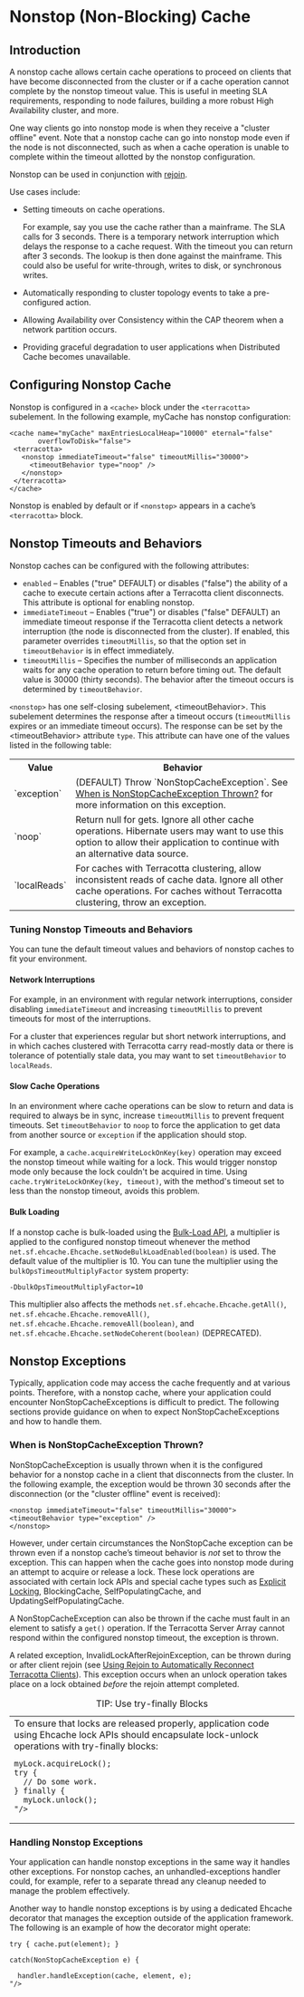 ---
---
<a id="96087"></a>
# Nonstop (Non-Blocking) Cache <a name="nonstop"/>

 

## Introduction
A nonstop cache allows certain cache operations to proceed on clients that have become disconnected from the cluster or if a cache operation cannot complete by the nonstop timeout value. This is useful in meeting SLA requirements, responding to node failures, building a more robust High Availability cluster, and more.

One way clients go into nonstop mode is when they receive a "cluster offline" event. Note that a nonstop cache can go into nonstop mode even if the node is not disconnected, such as when a cache operation is unable to complete within the timeout allotted by the nonstop configuration.

Nonstop can be used in conjunction with [rejoin](http://terracotta.org/documentation/enterprise-ehcache/reference-guide#71266).

Use cases include:

* Setting timeouts on cache operations.

    For example, say you use the cache rather than a mainframe. The SLA calls for 3 seconds. There is a temporary network interruption which delays the response to a cache request. With the timeout you can return after 3 seconds. The lookup is then done against the mainframe. This could also be useful for write-through, writes to disk, or synchronous writes.
    
* Automatically responding to cluster topology events to take a pre-configured action.

* Allowing Availability over Consistency within the CAP theorem when a network partition occurs.

* Providing graceful degradation to user applications when Distributed Cache becomes unavailable.

## Configuring Nonstop Cache 

Nonstop is configured in a `<cache>` block under the `<terracotta>` subelement. In the following example, myCache has nonstop configuration:

    <cache name="myCache" maxEntriesLocalHeap="10000" eternal="false"
           overflowToDisk="false">
     <terracotta>
       <nonstop immediateTimeout="false" timeoutMillis="30000">
         <timeoutBehavior type="noop" />
       </nonstop>
     </terracotta>
    </cache>

Nonstop is enabled by default or if `<nonstop>` appears in a cache’s `<terracotta>` block.


## Nonstop Timeouts and Behaviors

Nonstop caches can be configured with the following attributes:

* `enabled` &ndash;  Enables ("true" DEFAULT) or disables ("false") the ability of a cache to execute certain actions after a Terracotta client disconnects. This attribute is optional for enabling nonstop.
* `immediateTimeout` &ndash;  Enables ("true") or disables ("false" DEFAULT) an immediate timeout response if the Terracotta client detects a network interruption (the node is disconnected from the cluster). If enabled, this parameter overrides `timeoutMillis`, so that the option set in `timeoutBehavior` is in effect immediately.
* `timeoutMillis` &ndash;  Specifies the number of milliseconds an application waits for any cache operation to return before timing out. The default value is 30000 (thirty seconds). The behavior after the timeout occurs is determined by `timeoutBehavior`.

`<nonstop>` has one self-closing subelement, &lt;timeoutBehavior>. This subelement determines the response after a timeout occurs (`timeoutMillis` expires or an immediate timeout occurs). The response can be set by the &lt;timeoutBehavior> attribute `type`. This attribute can have one of the values listed in the following table:

<table markdown="1">
<tr>
<th>Value</th>
<th>Behavior</th>
</tr>
<tr>
<td>
`exception`
</td>
<td>
(DEFAULT) Throw `NonStopCacheException`. See <a href="#97568">When is NonStopCacheException Thrown?</a> for more information on this exception.
</td>
</tr>
<tr>
<td>
`noop`
</td>
<td>
Return null for gets. Ignore all other cache operations. Hibernate users may want to use this option to allow their application to continue with an alternative data source.
</td>
</tr>
<tr>
<td>
`localReads`
</td>
<td>
For caches with Terracotta clustering, allow inconsistent reads of cache data. Ignore all other cache operations. For caches without Terracotta clustering, throw an exception.
</td>
</tr>
</table>


### Tuning Nonstop Timeouts and Behaviors <a name="78696"/>

You can tune the default timeout values and behaviors of nonstop caches to fit your environment. 

#### Network Interruptions
For example, in an environment with regular network interruptions, consider disabling `immediateTimeout` and increasing `timeoutMillis` to prevent timeouts for most of the interruptions.

For a cluster that experiences regular but short network interruptions, and in which caches clustered with Terracotta carry read-mostly data or there is tolerance of potentially stale data, you may want to set `timeoutBehavior` to `localReads`.

#### Slow Cache Operations
In an environment where cache operations can be slow to return and data is required to always be in sync, increase `timeoutMillis` to prevent frequent timeouts. Set `timeoutBehavior` to `noop` to force the application to get data from another source or `exception` if the application should stop.

For example, a `cache.acquireWriteLockOnKey(key)` operation may exceed the nonstop timeout while waiting for a lock. This would trigger nonstop mode only because the lock couldn't be acquired in time. Using `cache.tryWriteLockOnKey(key, timeout)`, with the method's timeout set to less than the nonstop timeout, avoids this problem.

#### Bulk Loading
If a nonstop cache is bulk-loaded using the <a href="http://terracotta.org/documentation/enterprise-ehcache/api-guide#75664">Bulk-Load API</a>, a multiplier is applied to the configured nonstop timeout whenever the method `net.sf.ehcache.Ehcache.setNodeBulkLoadEnabled(boolean)` is used. The default value of the multiplier is 10. You can tune the multiplier using the `bulkOpsTimeoutMultiplyFactor` system property:

~~~
-DbulkOpsTimeoutMultiplyFactor=10
~~~

This multiplier also affects the methods `net.sf.ehcache.Ehcache.getAll()`, `net.sf.ehcache.Ehcache.removeAll()`, `net.sf.ehcache.Ehcache.removeAll(boolean)`, and `net.sf.ehcache.Ehcache.setNodeCoherent(boolean)` (DEPRECATED).

## Nonstop Exceptions
Typically, application code may access the cache frequently and at various points. Therefore, with a nonstop cache, where your application could encounter NonStopCacheExceptions is difficult to predict. The following sections provide guidance on when to expect NonStopCacheExceptions and how to handle them.

### When is NonStopCacheException Thrown? <a name="97568"/>

NonStopCacheException is usually thrown when it is the configured behavior for a nonstop cache in a client that disconnects from the cluster. In the following example, the exception would be thrown 30 seconds after the disconnection (or the "cluster offline" event is received):

    <nonstop immediateTimeout="false" timeoutMillis="30000">
    <timeoutBehavior type="exception" />
    </nonstop>

However, under certain circumstances the NonStopCache exception can be thrown even if a nonstop cache’s timeout behavior is *not* set to throw the exception. This can happen when the cache goes into nonstop mode during an attempt to acquire or release a lock. These lock operations are associated with certain lock APIs and special cache types such as <a href="http://terracotta.org/documentation/enterprise-ehcache/api-guide#31478">Explicit Locking</a>, BlockingCache, SelfPopulatingCache, and UpdatingSelfPopulatingCache.

A NonStopCacheException can also be thrown if the cache must fault in an element to satisfy a `get()` operation. If the Terracotta Server Array cannot respond within the configured nonstop timeout, the exception is thrown.

A related exception, InvalidLockAfterRejoinException, can be thrown during or after client rejoin (see <a href="http://terracotta.org/documentation/enterprise-ehcache/reference-guide#71266">Using Rejoin to Automatically Reconnect Terracotta Clients</a>). This exception occurs when an unlock operation takes place on a lock obtained *before* the rejoin attempt completed.

<table markdown="1">
<caption>TIP: Use try-finally Blocks</caption>
<tr>
<td>
To ensure that locks are released properly, application code using Ehcache lock APIs should encapsulate lock-unlock operations with try-finally blocks:

    myLock.acquireLock();
    try {
      // Do some work.
    } finally {
      myLock.unlock();
    "/>

</td>
</tr>
</table>

### Handling Nonstop Exceptions

Your application can handle nonstop exceptions in the same way it handles other exceptions. For nonstop caches, an unhandled-exceptions handler could, for example, refer to a separate thread any cleanup needed to manage the problem effectively.

Another way to handle nonstop exceptions is by using a dedicated Ehcache decorator that manages the exception outside of the application framework. The following is an example of how the decorator might operate:

    try { cache.put(element); } 
    
    catch(NonStopCacheException e) { 
    
      handler.handleException(cache, element, e);
    "/>

